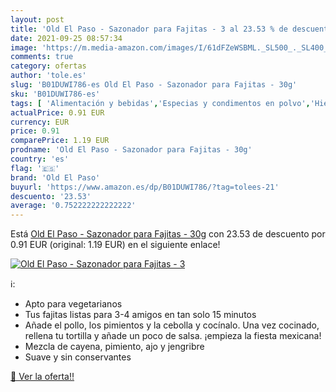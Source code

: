 ```yaml
---
layout: post
title: 'Old El Paso - Sazonador para Fajitas - 3 al 23.53 % de descuento'
date: 2021-09-25 08:57:34
image: 'https://m.media-amazon.com/images/I/61dFZeWSBML._SL500_._SL400_.jpg'
comments: true
category: ofertas
author: 'tole.es'
slug: 'B01DUWI786-es Old El Paso - Sazonador para Fajitas - 30g'
sku: 'B01DUWI786-es'
tags: [ 'Alimentación y bebidas','Especias y condimentos en polvo','Hierbas, especias y condimentos','Mezclas de especias y condimentos en polvo','el','fajitas','old','old el paso','paso', ]
actualPrice: 0.91 EUR
currency: EUR
price: 0.91
comparePrice: 1.19 EUR
prodname: 'Old El Paso - Sazonador para Fajitas - 30g'
country: 'es'
flag: '🇪🇸'
brand: 'Old El Paso'
buyurl: 'https://www.amazon.es/dp/B01DUWI786/?tag=tolees-21'
descuento: '23.53'
average: '0.752222222222222'
---
```


Está [Old El Paso - Sazonador para Fajitas - 30g](https://www.amazon.es/dp/B01DUWI786/?tag=tolees-21) con 23.53 de descuento por 0.91 EUR (original: 1.19 EUR) en el siguiente enlace!

[![Old El Paso - Sazonador para Fajitas - 3](https://m.media-amazon.com/images/I/61dFZeWSBML._SL500_._SL400_.jpg)](https://www.amazon.es/dp/B01DUWI786/?tag=tolees-21)

ℹ️:

- Apto para vegetarianos
- Tus fajitas listas para 3-4 amigos en tan solo 15 minutos
- Añade el pollo, los pimientos y la cebolla y cocínalo. Una vez cocinado, rellena tu tortilla y añade un poco de salsa. ¡empieza la fiesta mexicana!
- Mezcla de cayena, pimiento, ajo y jengribre
- Suave y sin conservantes

[🛒 Ver la oferta!!](https://www.amazon.es/dp/B01DUWI786/?tag=tolees-21)
